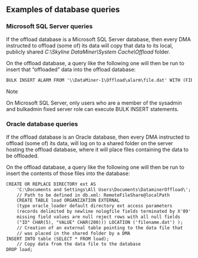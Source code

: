 ## Examples of database queries

### Microsoft SQL Server queries

If the offload database is a Microsoft SQL Server database, then every DMA instructed to offload (some of) its data will copy that data to its local, publicly shared *C:\\Skyline DataMiner\\System Cache\\Offload* folder.

On the offload database, a query like the following one will then be run to insert that “offloaded” data into the offload database:

```txt
BULK INSERT ALARM FROM '\\DataMiner-1\Offload\alarm\file.dat' WITH (FIELDTERMINATOR = '\t', ROWTERMINATOR = '\n')
```

> [!NOTE]
> On Microsoft SQL Server, only users who are a member of the sysadmin and bulkadmin fixed server role can execute BULK INSERT statements.

### Oracle database queries

If the offload database is an Oracle database, then every DMA instructed to offload (some of) its data, will log on to a shared folder on the server hosting the offload database, where it will place files containing the data to be offloaded.

On the offload database, a query like the following one will then be run to insert the contents of those files into the database:

```txt
CREATE OR REPLACE DIRECTORY ext AS                                     
    'C:\Documents and Settings\All Users\Documents\DataminerOffload\';
    // Path to be defined in db.xml: RemoteFileShare@localPath             
    CREATE TABLE load ORGANIZATION EXTERNAL                                
    (type oracle_loader default directory ext access parameters            
    (records delimited by newline nologfile fields terminated by X'09'     
    missing field values are null reject rows with all null fields         
    ("ID" CHAR(5), "VALUE" CHAR(200))) LOCATION ('filename.dat') );        
    // Creation of an external table pointing to the data file that        
    // was placed in the shared folder by a DMA                            
INSERT INTO table (SELECT * FROM load);                               
    // Copy data from the data file to the database                        
DROP load;                                                             
```

 
